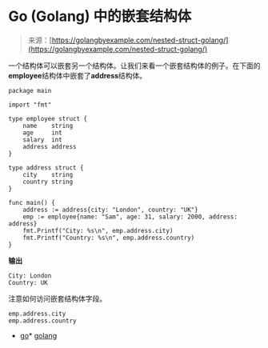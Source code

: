 <!--yml

分类：未分类

日期：2024-10-13 06:19:59

-->

# Go (Golang) 中的嵌套结构体

> 来源：[https://golangbyexample.com/nested-struct-golang/](https://golangbyexample.com/nested-struct-golang/)

一个结构体可以嵌套另一个结构体。让我们来看一个嵌套结构体的例子。在下面的**employee**结构体中嵌套了**address**结构体。

```
package main

import "fmt"

type employee struct {
    name    string
    age     int
    salary  int
    address address
}

type address struct {
    city    string
    country string
}

func main() {
    address := address{city: "London", country: "UK"}
    emp := employee{name: "Sam", age: 31, salary: 2000, address: address}
    fmt.Printf("City: %s\n", emp.address.city)
    fmt.Printf("Country: %s\n", emp.address.country)
}
```

**输出**

```
City: London
Country: UK
```

注意如何访问嵌套结构体字段。

```
emp.address.city
emp.address.country
```

+   [go](https://golangbyexample.com/tag/go/)*   [golang](https://golangbyexample.com/tag/golang/)
